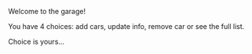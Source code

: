 Welcome to the garage!

You have 4 choices: add cars, update info, remove car or see the full list.

Choice is yours... 
